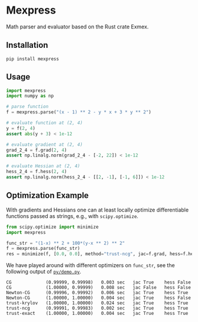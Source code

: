 # Mexpress
Math parser and evaluator based on the Rust crate Exmex.
## Installation 

```
pip install mexpress
```
## Usage

```python
import mexpress
import numpy as np

# parse function
f = mexpress.parse("(x - 1) ** 2 - y * x + 3 * y ** 2")

# evaluate function at (2, 4)
y = f(2, 4)
assert abs(y + 3) < 1e-12

# evaluate gradient at (2, 4)
grad_2_4 = f.grad(2, 4)
assert np.linalg.norm(grad_2_4 - [-2, 22]) < 1e-12

# evaluate Hessian at (2, 4)
hess_2_4 = f.hess(2, 4)
assert np.linalg.norm(hess_2_4 - [[2, -1], [-1, 6]]) < 1e-12
```

## Optimization Example

With gradients and Hessians one can at least locally optimize differentiable functions passed as strings, e.g., with `scipy.optimize`.
```Python
from scipy.optimize import minimize
import mexpress

func_str = "(1-x) ** 2 + 100*(y-x ** 2) ** 2"
f = mexpress.parse(func_str)
res = minimize(f, [0.0, 0.0], method="trust-ncg", jac=f.grad, hess=f.hess)
```
We have played around with different optimizers on `func_str`, see the following output of [`py/demo.py`](https://github.com/bertiqwerty/mexpress/blob/main/py/demo.py). 
```
CG             (0.99999, 0.99998)   0.003 sec   jac True    hess False
CG             (1.00000, 0.99999)   0.008 sec   jac False   hess False
Newton-CG      (0.99996, 0.99992)   0.006 sec   jac True    hess True
Newton-CG      (1.00000, 1.00000)   0.004 sec   jac True    hess False
trust-krylov   (1.00000, 1.00000)   0.024 sec   jac True    hess True
trust-ncg      (0.99991, 0.99983)   0.002 sec   jac True    hess True
trust-exact    (1.00000, 1.00000)   0.004 sec   jac True    hess True
```
